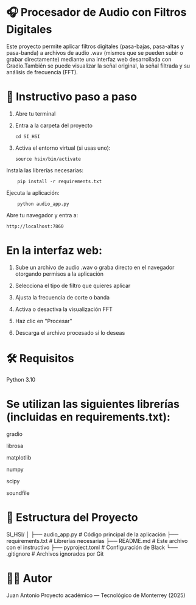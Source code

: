 # 🎧 Procesador de Audio con Filtros Digitales

Este proyecto permite aplicar filtros digitales (pasa-bajas, pasa-altas y pasa-banda) a archivos de audio .wav (mismos que se pueden subir o grabar directamente) mediante una interfaz web desarrollada con Gradio.También se puede visualizar la señal original, la señal filtrada y su análisis de frecuencia (FFT).


# 🧪 Instructivo paso a paso
 1. Abre tu terminal
 2. Entra a la carpeta del proyecto

        cd SI_HSI

 3. Activa el entorno virtual (si usas uno):

        source hsiv/bin/activate

Instala las librerías necesarias:

        pip install -r requirements.txt

Ejecuta la aplicación:

        python audio_app.py

Abre tu navegador y entra a:

    http://localhost:7860

    

 # En la interfaz web:

 1. Sube un archivo de audio .wav o graba directo en el navegador otorgando permisos a la aplicación

 2. Selecciona el tipo de filtro que quieres aplicar

 3. Ajusta la frecuencia de corte o banda

 4. Activa o desactiva la visualización FFT

 5. Haz clic en "Procesar"

 6. Descarga el archivo procesado si lo deseas



# 🛠 Requisitos

Python 3.10



# Se utilizan las siguientes librerías (incluidas en requirements.txt):

 gradio

 librosa

 matplotlib

 numpy

 scipy

 soundfile



# 📁 Estructura del Proyecto

SI_HSI/
         │
         ├── audio_app.py         # Código principal de la aplicación
         ├── requirements.txt     # Librerías necesarias
         ├── README.md            # Este archivo con el instructivo
         ├── pyproject.toml       # Configuración de Black
         └── .gitignore           # Archivos ignorados por Git

# 👨‍💻 Autor
Juan Antonio
Proyecto académico — Tecnológico de Monterrey (2025)
